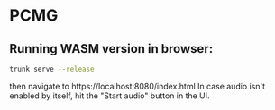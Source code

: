 # PCMG

## Running WASM version in browser:
```sh
trunk serve --release
```
then navigate to https://localhost:8080/index.html
In case audio isn't enabled by itself, hit the "Start audio" button in the UI.
